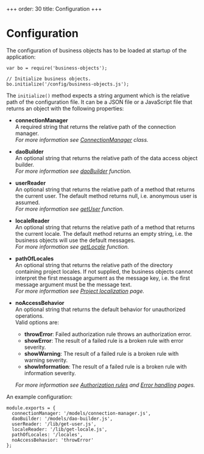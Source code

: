+++
order: 30
title: Configuration
+++

# Configuration

The configuration of business objects has to be loaded at startup of the application:

```
var bo = require('business-objects');

// Initialize business objects.
bo.initialize('/config/business-objects.js');
```

The `initialize()` method expects a string argument which is the relative path of the
configuration file. It can be a JSON file or a JavaScript file that returns an object
with the following properties:

* __connectionManager__  
  A required string that returns the relative path of the connection manager.  
  _For more information see [ConnectionManager](additions#ConnectionManager) class._
  
* __daoBuilder__  
  An optional string that returns the relative path of the data access object builder.  
  _For more information see [daoBuilder](additions#daoBuilder) function._
  
* __userReader__  
  An optional string that returns the relative path of a method that returns the
  current user. The default method returns null, i.e. anonymous user is assumed.  
  _For more information see [getUser](additions#getUser) function._
  
* __localeReader__  
  An optional string that returns the relative path of a method that returns the
  current locale. The default method returns an empty string, i.e. the business objects
  will use the default messages.  
  _For more information see [getLocale](additions#getLocale) function._
  
* __pathOfLocales__  
  An optional string that returns the relative path of the directory containing project
  locales. If not supplied, the business objects cannot interpret the first message
  argument as the message key, i.e. the first message argument must be the message text.  
  _For more information see [Project localization](i18n/project) page._
  
* __noAccessBehavior__  
  An optional string that returns the default behavior for unauthorized operations.  
  Valid options are:  
  * __throwError__: Failed authorization rule throws an authorization error.
  * __showError__: The result of a failed rule is a broken rule with error severity.
  * __showWarning__: The result of a failed rule is a broken rule with warning severity.
  * __showInformation__: The result of a failed rule is a broken rule with information severity.
  
  _For more information see [Authorization rules](/model-definitions/authorization)
  and [Error handling](errors) pages._

An example configuration:

```
module.exports = {
  connectionManager: '/models/connection-manager.js',
  daoBuilder: '/models/dao-builder.js',
  userReader: '/lib/get-user.js',
  localeReader: '/lib/get-locale.js',
  pathOfLocales: '/locales',
  noAccessBehavior: 'throwError'
};
```
